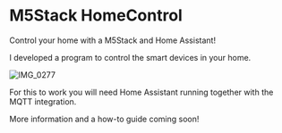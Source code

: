 


# M5Stack HomeControl
Control your home with a M5Stack and Home Assistant!

I developed a program to control the smart devices in your home.

![IMG_0277](https://user-images.githubusercontent.com/42470993/117554212-20d99480-b04e-11eb-8db5-2c18de0ad802.jpg)

For this to work you will need Home Assistant running together with the MQTT integration. 

More information and a how-to guide coming soon!

